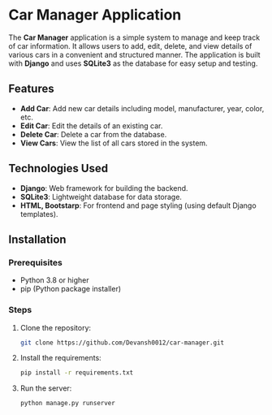 # Car Manager Application

The **Car Manager** application is a simple system to manage and keep track of car information. It allows users to add, edit, delete, and view details of various cars in a convenient and structured manner. The application is built with **Django** and uses **SQLite3** as the database for easy setup and testing.

## Features

- **Add Car**: Add new car details including model, manufacturer, year, color, etc.
- **Edit Car**: Edit the details of an existing car.
- **Delete Car**: Delete a car from the database.
- **View Cars**: View the list of all cars stored in the system.

## Technologies Used

- **Django**: Web framework for building the backend.
- **SQLite3**: Lightweight database for data storage.
- **HTML, Bootstarp**: For frontend and page styling (using default Django templates).

## Installation

### Prerequisites

- Python 3.8 or higher
- pip (Python package installer)

### Steps

1. Clone the repository:

   ```bash
   git clone https://github.com/Devansh0012/car-manager.git

2. Install the requirements:

    ```bash
    pip install -r requirements.txt
   
3. Run the server:

    ```bash
    python manage.py runserver

